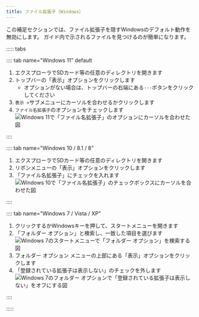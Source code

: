 ```yaml
---
title: ファイル拡張子（Windows）
---
```


この補足セクションでは、ファイル拡張子を隠すWindowsのデフォルト動作を無効にします。 ガイド内で示されるファイルを見つけるのが簡単になります。

::::: tabs

:::: tab name="Windows 11" default

1. エクスプローラでSDカード等の任意のディレクトリを開きます
1. トップバーの「表示」オプションをクリックします
    - オプションがない場合は、トップバーの右端にある`···`ボタンをクリックしてください
1. `表示 >`サブメニューにカーソルを合わせるかクリックします
1. `ファイル名拡張子`のオプションをチェックします ![Windows 11で「ファイル名拡張子」のオプションにカーソルを合わせた図](/assets/images/windows-11-file-extensions.png)

::::

:::: tab name="Windows 10 / 8.1 / 8"

1. エクスプローラでSDカード等の任意のディレクトリを開きます
1. リボンメニューの「表示」オプションをクリックします
1. 「ファイル名拡張子」にチェックを入れます ![Windows 10で「ファイル名拡張子」のチェックボックスにカーソルを合わせた図](/assets/images/windows-10-file-extensions.png)

::::

:::: tab name="Windows 7 / Vista / XP"

1. クリックするかWindowsキーを押して、スタートメニューを開きます
1. 「フォルダー オプション」と検索し、一致した項目を選びます ![Windows 7のスタートメニューで「フォルダー オプション」を検索する図](/assets/images/windows-7-folder-options-start-menu.png)
1. フォルダー オプション メニューの上部にある「表示」オプションをクリックします
1. 「登録されている拡張子は表示しない」のチェックを外します ![Windows 7のフォルダー オプションで「登録されている拡張子は表示しない」をオフにする図](/assets/images/windows-7-folder-options.png)

::::

:::::

